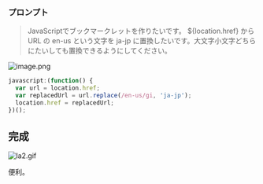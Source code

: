 ### プロンプト

> JavaScriptでブックマークレットを作りたいです。
${location.href} から URL の en-us という文字を ja-jp に置換したいです。大文字小文字どちらにたいしても置換できるようにしてください。

![image.png](https://qiita-image-store.s3.ap-northeast-1.amazonaws.com/0/93824/46ec65f3-55f5-a87a-a79f-958b1e27fc38.png)

```JavaScript
javascript:(function() { 
  var url = location.href; 
  var replacedUrl = url.replace(/en-us/gi, 'ja-jp'); 
  location.href = replacedUrl; 
})();
```

## 完成
![la2.gif](https://qiita-image-store.s3.ap-northeast-1.amazonaws.com/0/93824/e85e0d5d-8099-d379-1c28-2fcdb85fa604.gif)

便利。
